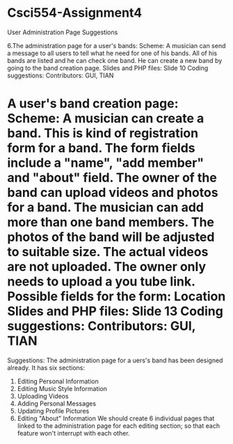 Csci554-Assignment4
===================

User Administration Page Suggestions

6.The administration page for a user's bands:
Scheme:
A musician can send a message to all users to tell what he need for one of his bands. All of his bands are listed and he can check one band.
He can create a new band by going to the band creation page.
Slides and PHP files: Slide 10
Coding suggestions:
Contributors: GUI, TIAN

A user's band creation page:
Scheme:
A musician can create a band. This is kind of registration form for a band. The form fields include a "name", "add member" and "about" field. The owner of the band can upload videos and photos for a band. The musician can add more than one band members. The photos of the band will be adjusted to suitable size. The actual videos are not uploaded. The owner only needs to upload a you tube link.
Possible fields for the form:
Location
Slides and PHP files: Slide 13
Coding suggestions:
Contributors: GUI, TIAN
==================================================================================
Suggestions:
The administration page for a uers's band has been designed already.
It has six sections:
1. Editing Personal Information
2. Editing Music Style Information
3. Uploading Videos
4. Adding Personal Messages
5. Updating Profile Pictures
6. Editing "About" Information
We should create 6 individual pages that linked to the administration page for each editing section;
so that each feature won't interrupt with each other. 
